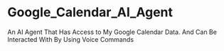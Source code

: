 # Google_Calendar_AI_Agent
An AI Agent That Has Access to My Google Calendar Data. And Can Be Interacted With By Using Voice Commands
